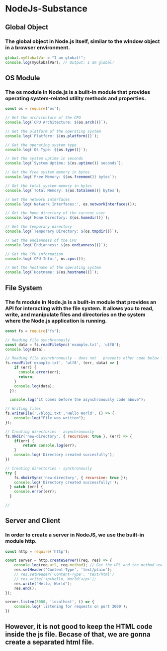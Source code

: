 # NodeJs-Substance

## Global Object
### The global object in Node.js itself, similar to the window object in a browser environment.
```javascript
global.myGlobalVar = "I am global!";
console.log(myGlobalVar); // Output: I am global!
```

## OS Module
### The os module in Node.js is a built-in module that provides operating system-related utility methods and properties.
```javascript
const os = require('os');

// Get the architecture of the CPU
console.log(`CPU Architecture: ${os.arch()}`);

// Get the platform of the operating system
console.log(`Platform: ${os.platform()}`);

// Get the operating system type
console.log(`OS Type: ${os.type()}`);

// Get the system uptime in seconds
console.log(`System Uptime: ${os.uptime()} seconds`);

// Get the free system memory in bytes
console.log(`Free Memory: ${os.freemem()} bytes`);

// Get the total system memory in bytes
console.log(`Total Memory: ${os.totalmem()} bytes`);

// Get the network interfaces
console.log('Network Interfaces:', os.networkInterfaces());

// Get the home directory of the current user
console.log(`Home Directory: ${os.homedir()}`);

// Get the temporary directory
console.log(`Temporary Directory: ${os.tmpdir()}`);

// Get the endianness of the CPU
console.log(`Endianness: ${os.endianness()}`);

// Get the CPU information
console.log('CPU Info:', os.cpus());

// Get the hostname of the operating system
console.log(`Hostname: ${os.hostname()}`);
```

## File System
### The fs module in Node.js is a built-in module that provides an API for interacting with the file system. It allows you to read, write, and manipulate files and directories on the system where the Node.js application is running.

```javascript
const fs = require('fs');

// Reading file synchronously
const data = fs.readFileSync('example.txt', 'utf8');
console.log(data);

// Reading file asynchronously - does not   prevents other code below for running.
fs.readFile('example.txt', 'utf8', (err, data) => {
    if (err) {
      console.error(err);
      return;
    }
    console.log(data);
  });

  console.log("it comes before the asynchronously code above");

// Writing files
fs.writeFile('./blog1.txt','Hello World', () => {
    console.log("File was written");
});

// Creating directories - asynchronously
fs.mkdir('new-directory', { recursive: true }, (err) => {
    if(err) {
        return console.log(err);
    }
    console.log('Directory created succesfully');
})

// Creating directories - synchronously
try {
    fs.mkdirSync('new-directory', { recursive: true });
    console.log('Directory created successfully!');
  } catch (err) {
    console.error(err);
  }

//
```

## Server and Client
### In order to create a server in NodeJS, we use the built-in module http.

```javascript
const http = require('http');

const server = http.createServer((req, res) => {
    console.log(req.url, req.method); // Get the URL and the method used in the request
    res.setHeader('Content-Type', 'text/plain');
    // res.setHeader('Content-Type', 'text/html')
    // res.write('<p>Hello, World!</p>');
    res.write("Hello, World");
    res.end();
});

server.listen(3000, 'localhost', () => {
    console.log('listening for requests on port 3000');
})
```

## However, it is not good to keep the HTML code inside the js file. Becase of that, we are gonna create a separated html file.

  